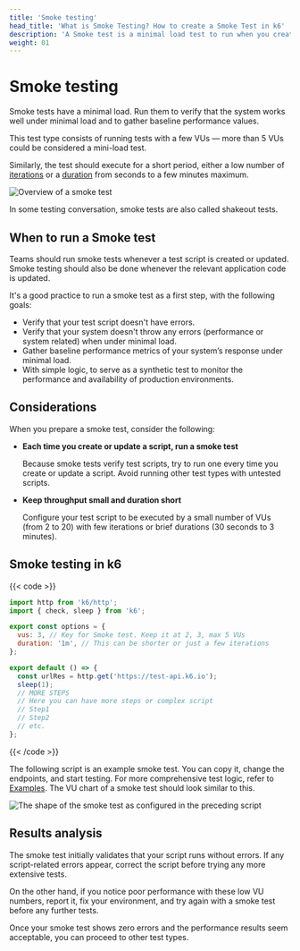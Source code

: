 ```yaml
---
title: 'Smoke testing'
head_title: 'What is Smoke Testing? How to create a Smoke Test in k6'
description: 'A Smoke test is a minimal load test to run when you create or modify a script.'
weight: 01
---
```


# Smoke testing

Smoke tests have a minimal load.
Run them to verify that the system works well under minimal load and to gather baseline performance values.

This test type consists of running tests with a few VUs — more than 5 VUs could be considered a mini-load test.

Similarly, the test should execute for a short period, either a low number of [iterations](https://grafana.com/docs/k6/<K6_VERSION>/using-k6/k6-options/reference#iterations) or a [duration](https://grafana.com/docs/k6/<K6_VERSION>/using-k6/k6-options/reference#duration) from seconds to a few minutes maximum.

![Overview of a smoke test](/media/docs/k6-oss/chart-smoke-test-overview.png)

In some testing conversation, smoke tests are also called shakeout tests.

## When to run a Smoke test

Teams should run smoke tests whenever a test script is created or updated. Smoke testing should also be done whenever the relevant application code is updated.

It's a good practice to run a smoke test as a first step, with the following goals:

- Verify that your test script doesn't have errors.
- Verify that your system doesn't throw any errors (performance or system related) when under minimal load.
- Gather baseline performance metrics of your system’s response under minimal load.
- With simple logic, to serve as a synthetic test to monitor the performance and availability of production environments.

## Considerations

When you prepare a smoke test, consider the following:

- **Each time you create or update a script, run a smoke test**

  Because smoke tests verify test scripts, try to run one every time you create or update a script. Avoid running other test types with untested scripts.

- **Keep throughput small and duration short**

  Configure your test script to be executed by a small number of VUs (from 2 to 20) with few iterations or brief durations (30 seconds to 3 minutes).

## Smoke testing in k6

{{< code >}}

```javascript
import http from 'k6/http';
import { check, sleep } from 'k6';

export const options = {
  vus: 3, // Key for Smoke test. Keep it at 2, 3, max 5 VUs
  duration: '1m', // This can be shorter or just a few iterations
};

export default () => {
  const urlRes = http.get('https://test-api.k6.io');
  sleep(1);
  // MORE STEPS
  // Here you can have more steps or complex script
  // Step1
  // Step2
  // etc.
};
```

{{< /code >}}

The following script is an example smoke test. You can copy it, change the endpoints, and start testing. For more comprehensive test logic, refer to [Examples](https://grafana.com/docs/k6/<K6_VERSION>/examples).
The VU chart of a smoke test should look similar to this.

![The shape of the smoke test as configured in the preceding script](/media/docs/k6-oss/chart-smoke-test-k6-script-example.png)

## Results analysis

The smoke test initially validates that your script runs without errors. If any script-related errors appear, correct the script before trying any more extensive tests.

On the other hand, if you notice poor performance with these low VU numbers, report it, fix your environment, and try again with a smoke test before any further tests.

Once your smoke test shows zero errors and the performance results seem acceptable, you can proceed to other test types.
